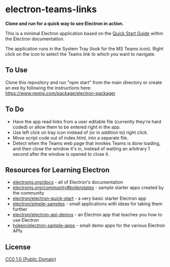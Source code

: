 # electron-teams-links

**Clone and run for a quick way to see Electron in action.**

This is a minimal Electron application based on the [Quick Start Guide](https://electronjs.org/docs/tutorial/quick-start) within the Electron documentation.

The application runs in the System Tray (look for the MS Teams icon). Right click on the icon to select the Teams link to which you want to navigate. 

## To Use

Clone this repository and run "npm start" from the main directory or create an exe by following the instructions here: https://www.npmjs.com/package/electron-packager

## To Do

* Have the app read links from a user editable file (currently they're hard coded) or allow them to be entered right in the app.
* Use left click on tray icon instead of (or in addition to) right click. 
* Move script code out of index.html, into a separate file.
* Detect when the Teams web page that invokes Teams is done loading, and then close the window it's in, instead of waiting an arbitrary 1 second after the window is opened to close it.

## Resources for Learning Electron

- [electronjs.org/docs](https://electronjs.org/docs) - all of Electron's documentation
- [electronjs.org/community#boilerplates](https://electronjs.org/community#boilerplates) - sample starter apps created by the community
- [electron/electron-quick-start](https://github.com/electron/electron-quick-start) - a very basic starter Electron app
- [electron/simple-samples](https://github.com/electron/simple-samples) - small applications with ideas for taking them further
- [electron/electron-api-demos](https://github.com/electron/electron-api-demos) - an Electron app that teaches you how to use Electron
- [hokein/electron-sample-apps](https://github.com/hokein/electron-sample-apps) - small demo apps for the various Electron APIs

## License

[CC0 1.0 (Public Domain)](LICENSE.md)
